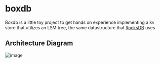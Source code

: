 # boxdb
Boxdb is a little toy project to get hands on experience implementing a kv store that utilizes an LSM tree, the same datastructure that [RocksDB](https://github.com/facebook/rocksdb) uses


## Architecture Diagram

![image](https://github.com/neil-and-void/boxdb/assets/46465568/4065ab23-7370-4f2c-9acb-5843e19e8d7f)
